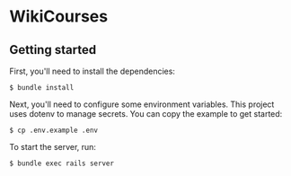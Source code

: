 # WikiCourses

## Getting started

First, you'll need to install the dependencies:

    $ bundle install

Next, you'll need to configure some environment variables. This project uses dotenv to manage secrets. You can copy the example to get started:

    $ cp .env.example .env

To start the server, run:

    $ bundle exec rails server
